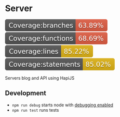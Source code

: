 # Server

![coverage branches][badge-branches] ![coverage functions][badge-functions] ![coverage lines][badge-lines] ![coverage statements][badge-statements]

Servers blog and API using HapiJS

## Development

- `npm run debug` starts node with [debugging enabled][1]
- `npm run test` runs tests

[1]: https://nodejs.org/en/docs/guides/debugging-getting-started/
[badge-branches]: ./badges/badge-branches.svg
[badge-functions]: ./badges/badge-functions.svg
[badge-lines]: ./badges/badge-lines.svg
[badge-statements]: ./badges/badge-statements.svg
